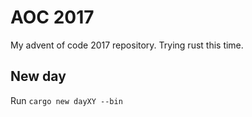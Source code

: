 # AOC 2017

My advent of code 2017 repository. 
Trying rust this time.

## New day

Run `cargo new dayXY --bin`